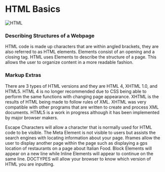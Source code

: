 # HTML Basics
![HTML](https://i.ibb.co/s2p2Mq9/RDJ-Meme.jpg)

### Describing Structures of a Webpage

HTML code is made up characters that are within angled brackets, they are also referred to as HTML elements.
Elements consist of an opening and a closing tag.
HTML uses Elements to describe the structure of a page.
This allows the user to organize content in a more readable fashion.

### Markup Extras

There are 3 types of HTML versions and they are HTML 4, XHTML 1.0, and HTML5.
HTML 4 is no longer recommended due to CSS being able to perform the same functions with changing page appearance.
XHTML is the results of HTML being made to follow rules of XML.
XHTML was very compatible with other programs that are written to create and process XML documents.
HTML5 is a work in progress although it has been implemented by major browser makers.

Escape Characters will allow a character that is normally used for HTML code to be visible.
The Meta Element is not visible to users but assists the search engines with locating information about your page.
Iframes allow the user to display another page within the page such as displaying a gps location of restaurants on a page about  Italian Food.
Block Elements will appear on a new line while Inline Elements will appear to continue on the same line.
DOCTYPES will allow your browser to know which version of HTML you are inputting.

